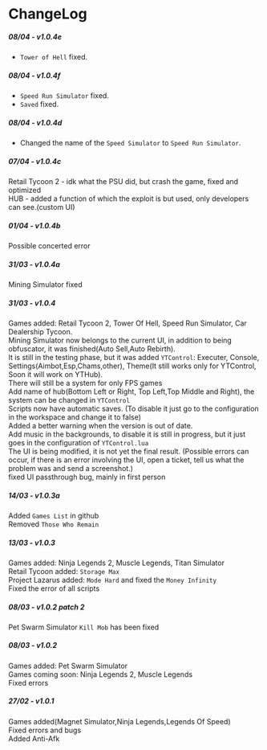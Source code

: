 # ChangeLog
##### 08/04 - v1.0.4e
- `Tower of Hell` fixed.<br/>

##### 08/04 - v1.0.4f
- `Speed Run Simulator` fixed.<br/>
- `Saved` fixed.<br/>

##### 08/04 - v1.0.4d
- Changed the name of the `Speed Simulator` to `Speed Run Simulator`.<br/>

##### 07/04 - v1.0.4c
Retail Tycoon 2 - idk what the PSU did, but crash the game, fixed and optimized<br/>
HUB - added a function of which the exploit is but used, only developers can see.(custom UI)<br/>

##### 01/04 - v1.0.4b
Possible concerted error<br/>

##### 31/03 - v1.0.4a
Mining Simulator fixed<br/>

##### 31/03 - v1.0.4
Games added: Retail Tycoon 2, Tower Of Hell, Speed Run Simulator, Car Dealership Tycoon.<br/>
Mining Simulator now belongs to the current UI, in addition to being obfuscator, it was finished(Auto Sell,Auto Rebirth).<br/>
It is still in the testing phase, but it was added `YTControl`: Executer, Console, Settings(Aimbot,Esp,Chams,other), Theme(It still works only for YTControl, Soon it will work on YTHub).<br/>
There will still be a system for only FPS games<br/>
Add name of hub(Bottom Left or Right, Top Left,Top Middle and Right), the system can be changed in `YTControl`<br/>
Scripts now have automatic saves. (To disable it just go to the configuration in the workspace and change it to false)<br/>
Added a better warning when the version is out of date.<br/>
Add music in the backgrounds, to disable it is still in progress, but it just goes in the configuration of `YTControl.lua`<br/>
The UI is being modified, it is not yet the final result. (Possible errors can occur, if there is an error involving the UI, open a ticket, tell us what the problem was and send a screenshot.)<br/>
fixed UI passthrough bug, mainly in first person<br/>

##### 14/03 - v1.0.3a
Added `Games List` in github<br/>
Removed `Those Who Remain`<br/>

##### 13/03 - v1.0.3
Games added: Ninja Legends 2, Muscle Legends, Titan Simulator<br/>
Retail Tycoon added: `Storage Max`<br/>
Project Lazarus added: `Mode Hard` and fixed the `Money Infinity`<br/>
Fixed the error of all scripts<br/>

##### 08/03 - v1.0.2 patch 2
Pet Swarm Simulator `Kill Mob` has been fixed<br/>

##### 08/03 - v1.0.2
Games added: Pet Swarm Simulator<br/>
Games coming soon: Ninja Legends 2, Muscle Legends<br/>
Fixed errors<br/>

##### 27/02 - v1.0.1
Games added(Magnet Simulator,Ninja Legends,Legends Of Speed)<br/>
Fixed errors and bugs<br/>
Added Anti-Afk<br/>
